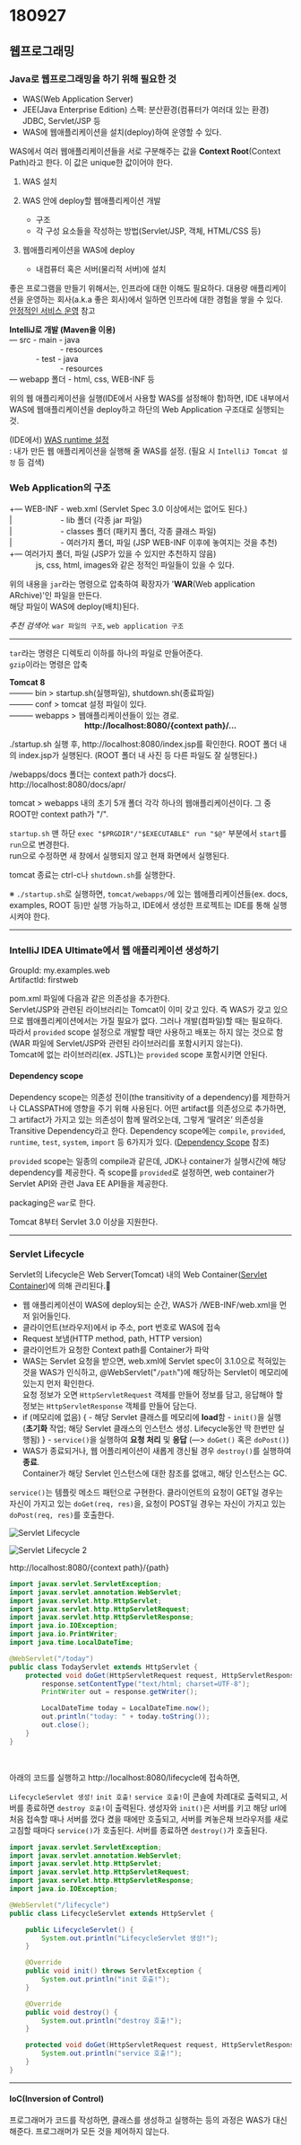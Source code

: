 # 180927

## 웹프로그래밍

### Java로 웹프로그래밍을 하기 위해 필요한 것

- WAS(Web Application Server)
- JEE(Java Enterprise Edition) 스펙: 분산환경(컴퓨터가 여러대 있는 환경)  
  JDBC, Servlet/JSP 등
- WAS에 웹애플리케이션을 설치(deploy)하여 운영할 수 있다.

WAS에서 여러 웹애플리케이션들을 서로 구분해주는 값을 **Context Root**(Context Path)라고 한다. 이 값은 unique한 값이어야 한다.

1. WAS 설치
2. WAS 안에 deploy할 웹애플리케이션 개발
   - 구조
   - 각 구성 요소들을 작성하는 방법(Servlet/JSP, 객체, HTML/CSS 등)

3. 웹애플리케이션을 WAS에 deploy
   - 내컴퓨터 혹은 서버(물리적 서버)에 설치

좋은 프로그램을 만들기 위해서는, 인프라에 대한 이해도 필요하다. 대용량 애플리케이션을 운영하는 회사(a.k.a 좋은 회사)에서 일하면 인프라에 대한 경험을 쌓을 수 있다.  
[안정적인 서비스 운영](https://www.slideshare.net/cybaek/201403) 참고

**IntelliJ로 개발 (Maven을 이용)**  
— src - main - java  
&nbsp;&nbsp;&nbsp;&nbsp;&nbsp;&nbsp;&nbsp;&nbsp;&nbsp;&nbsp;&nbsp;&nbsp;&nbsp;&nbsp;&nbsp;&nbsp;&nbsp;&nbsp;&nbsp;&nbsp;&nbsp;&nbsp;&nbsp;- resources  
&nbsp;&nbsp;&nbsp;&nbsp;&nbsp;&nbsp;&nbsp;&nbsp;&nbsp;&nbsp;&nbsp;&nbsp;- test - java  
&nbsp;&nbsp;&nbsp;&nbsp;&nbsp;&nbsp;&nbsp;&nbsp;&nbsp;&nbsp;&nbsp;&nbsp;&nbsp;&nbsp;&nbsp;&nbsp;&nbsp;&nbsp;&nbsp;&nbsp;&nbsp;&nbsp;&nbsp;- resources  
— webapp 폴더 - html, css, WEB-INF 등

위의 웹 애플리케이션을 실행(IDE에서 사용할 WAS를 설정해야 함)하면, IDE 내부에서 WAS에 웹애플리케이션을 deploy하고 하단의 Web Application 구조대로 실행되는 것.

(IDE에서) <u>WAS runtime 설정</u>  
: 내가 만든 웹 애플리케이션을 실행해 줄 WAS를 설정. (필요 시 `IntelliJ Tomcat 설정` 등 검색)

### Web Application의 구조  

+— WEB-INF - web.xml (Servlet Spec 3.0 이상에서는 없어도 된다.)  
|&nbsp;&nbsp;&nbsp;&nbsp;&nbsp;&nbsp;&nbsp;&nbsp;&nbsp;&nbsp;&nbsp;&nbsp;&nbsp;&nbsp;&nbsp;&nbsp;&nbsp;&nbsp;&nbsp;&nbsp;&nbsp;&nbsp;- lib 폴더 (각종 jar 파일)  
|&nbsp;&nbsp;&nbsp;&nbsp;&nbsp;&nbsp;&nbsp;&nbsp;&nbsp;&nbsp;&nbsp;&nbsp;&nbsp;&nbsp;&nbsp;&nbsp;&nbsp;&nbsp;&nbsp;&nbsp;&nbsp;&nbsp;- classes 폴더 (패키지 폴더, 각종 클래스 파일)  
|&nbsp;&nbsp;&nbsp;&nbsp;&nbsp;&nbsp;&nbsp;&nbsp;&nbsp;&nbsp;&nbsp;&nbsp;&nbsp;&nbsp;&nbsp;&nbsp;&nbsp;&nbsp;&nbsp;&nbsp;&nbsp;&nbsp;- 여러가지 폴더, 파일 (JSP WEB-INF 이후에 놓여지는 것을 추천)  
+— 여러가지 폴더, 파일 (JSP가 있을 수 있지만 추천하지 않음)  
&nbsp;&nbsp;&nbsp;&nbsp;&nbsp;&nbsp;&nbsp;&nbsp;&nbsp;&nbsp;&nbsp;&nbsp;js, css, html, images와 같은 정적인 파일들이 있을 수 있다.

위의 내용을 `jar`라는 명령으로 압축하여 확장자가 '**WAR**(Web application ARchive)'인 파일을 만든다.  
해당 파일이 WAS에 deploy(배치)된다.

*추천 검색어*: `war 파일의 구조`, `web application 구조`

---

`tar`라는 명령은 디렉토리 이하를 하나의 파일로 만들어준다.  
`gzip`이라는 명령은 압축

**Tomcat 8**  
——— bin > startup.sh(실행파일), shutdown.sh(종료파일)  
——— conf > tomcat 설정 파일이 있다.  
——— webapps > 웹애플리케이션들이 있는 경로.  
&nbsp;&nbsp;&nbsp;&nbsp;&nbsp;&nbsp;&nbsp;&nbsp;&nbsp;&nbsp;&nbsp;&nbsp;&nbsp;&nbsp;&nbsp;&nbsp;&nbsp;&nbsp;&nbsp;&nbsp;&nbsp;&nbsp;&nbsp;&nbsp;&nbsp;&nbsp;&nbsp;&nbsp;&nbsp;&nbsp;&nbsp;&nbsp;&nbsp;&nbsp;**http://localhost:8080/{context path}/...**

./startup.sh 실행 후, http://localhost:8080/index.jsp를 확인한다. ROOT 폴더 내의 index.jsp가 실행된다. (ROOT 폴더 내 사진 등 다른 파일도 잘 실행된다.)

/webapps/docs 폴더는 context path가 docs다.  
http://localhost:8080/docs/apr/

tomcat > webapps 내의 초기 5개 폴더 각각 하나의 웹애플리케이션이다. 그 중 ROOT만 context path가 "/".

`startup.sh` 맨 하단 `exec "$PRGDIR"/"$EXECUTABLE" run "$@"` 부분에서 `start`를 `run`으로 변경한다.  
run으로 수정하면 새 창에서 실행되지 않고 현재 화면에서 실행된다.

tomcat 종료는 ctrl-c나 `shutdown.sh`를 실행한다.

※ `./startup.sh`로 실행하면, `tomcat/webapps/`에 있는 웹애플리케이션들(ex. docs, examples, ROOT 등)만 실행 가능하고, IDE에서 생성한 프로젝트는 IDE를 통해 실행시켜야 한다.

---

### IntelliJ IDEA Ultimate에서 웹 애플리케이션 생성하기

GroupId: my.examples.web  
ArtifactId: firstweb

pom.xml 파일에 다음과 같은 의존성을 추가한다.  
Servlet/JSP와 관련된 라이브러리는 Tomcat이 이미 갖고 있다. 즉 WAS가 갖고 있으므로 웹애플리케이션에서는 가질 필요가 없다. 그러나 개발(컴파일)할 때는 필요하다. 따라서 `provided` scope 설정으로 개발할 때만 사용하고 배포는 하지 않는 것으로 함(WAR 파일에 Servlet/JSP와 관련된 라이브러리를 포함시키지 않는다).  
Tomcat에 없는 라이브러리(ex. JSTL)는 `provided` scope 포함시키면 안된다.

#### Dependency scope

Dependency scope는 의존성 전이(the transitivity of a dependency)를 제한하거나 CLASSPATH에 영향을 주기 위해 사용된다. 어떤 artifact를 의존성으로 추가하면, 그 artifact가 가지고 있는 의존성이 함께 딸려오는데, 그렇게 ‘딸려온’ 의존성을 Transitive Dependency라고 한다. Dependency scope에는 `compile`, `provided`, `runtime`, `test`, `system`, `import` 등 6가지가 있다. ([Dependency Scope](https://maven.apache.org/guides/introduction/introduction-to-dependency-mechanism.html) 참조)

`provided` scope는 일종의 compile과 같은데, JDK나 container가 실행시간에 해당 dependency를 제공한다. 즉 scope를 `provided`로 설정하면, web container가 Servlet API와 관련 Java EE API들을 제공한다. 

packaging은 `war`로 한다.

Tomcat 8부터 Servlet 3.0 이상을 지원한다.

---

### Servlet Lifecycle

Servlet의 Lifecycle은 Web Server(Tomcat) 내의 Web Container(<u>Servlet Container</u>)에 의해 관리된다.

- 웹 애플리케이션이 WAS에 deploy되는 순간, WAS가 /WEB-INF/web.xml을 먼저 읽어들인다. 
- 클라이언트(브라우저)에서 ip 주소, port 번호로 WAS에 접속
- Request 보냄(HTTP method, path, HTTP version)
- 클라이언트가 요청한 Context path를 Container가 파악
- WAS는 Servlet 요청을 받으면, web.xml에 Servlet spec이 3.1.0으로 적혀있는 것을 WAS가 인식하고, @WebServlet("`/path`")에 해당하는 Servlet이 메모리에 있는지 먼저 확인한다.  
  요청 정보가 오면 `HttpServletRequest` 객체를 만들어 정보를 담고, 응답해야 할 정보는 `HttpServletResponse` 객체를 만들어 담는다.
-  if (메모리에 없음) {
   \- 해당 Servlet 클래스를 메모리에 **load**함
   \- `init()`을 실행 (**초기화** 작업; 해당 Servlet 클래스의 인스턴스 생성. Lifecycle동안 딱 한번만 실행됨)
  }
   \- `service()`을 실행하여 **요청 처리** 및 **응답** (—> `doGet()` 혹은 `doPost()`)
- WAS가 종료되거나, 웹 어플리케이션이 새롭게 갱신될 경우 `destroy()`를 실행하여 **종료**.  
  Container가 해당 Servlet 인스턴스에 대한 참조를 없애고, 해당 인스턴스는 GC.

`service()`는 템플릿 메소드 패턴으로 구현한다. 클라이언트의 요청이 GET일 경우는 자신이 가지고 있는 `doGet(req, res)`을, 요청이 POST일 경우는 자신이 가지고 있는 `doPost(req, res)`를 호출한다. 

![Servlet Lifecycle](http://4.bp.blogspot.com/-CYv9tvbnENk/ThiKfA6o5vI/AAAAAAAAABo/w-SxMG4Y33s/s1600/Servlet+life+cycle+1.JPG)

![Servlet Lifecycle 2](https://beginnersbook.com/wp-content/uploads/2013/05/Servlet_Life_Cycle.jpg)

http://localhost:8080/{context path}/{path}

```java
import javax.servlet.ServletException;
import javax.servlet.annotation.WebServlet;
import javax.servlet.http.HttpServlet;
import javax.servlet.http.HttpServletRequest;
import javax.servlet.http.HttpServletResponse;
import java.io.IOException;
import java.io.PrintWriter;
import java.time.LocalDateTime;

@WebServlet("/today")
public class TodayServlet extends HttpServlet {
    protected void doGet(HttpServletRequest request, HttpServletResponse response) throws ServletException, IOException {
        response.setContentType("text/html; charset=UTF-8");
        PrintWriter out = response.getWriter();

        LocalDateTime today = LocalDateTime.now();
        out.println("today: " + today.toString());
        out.close();
    }
}
```

<br>

아래의 코드를 실행하고 http://localhost:8080/lifecycle에 접속하면, 

`LifecycleServlet 생성!` `init 호출!` `service 호출!`이 콘솔에 차례대로 출력되고, 서버를 종료하면 `destroy 호출!`이 출력된다. 생성자와 `init()`은 서버를 키고 해당 url에 처음 접속할 때나 서버를 껐다 켰을 때에만 호출되고, 서버를 켜놓은채 브라우저를 새로고침할 때마다 `service()`가 호출된다. 서버를 종료하면 `destroy()`가 호출된다.

```java
import javax.servlet.ServletException;
import javax.servlet.annotation.WebServlet;
import javax.servlet.http.HttpServlet;
import javax.servlet.http.HttpServletRequest;
import javax.servlet.http.HttpServletResponse;
import java.io.IOException;

@WebServlet("/lifecycle")
public class LifecycleServlet extends HttpServlet {

    public LifecycleServlet() {
        System.out.println("LifecycleServlet 생성!");
    }

    @Override
    public void init() throws ServletException {
        System.out.println("init 호출!");
    }

    @Override
    public void destroy() {
        System.out.println("destroy 호출!");
    }

    protected void doGet(HttpServletRequest request, HttpServletResponse response) throws ServletException, IOException {
        System.out.println("service 호출!");
    }
}
```

---



#### IoC(Inversion of Control)  
프로그래머가 코드를 작성하면, 클래스를 생성하고 실행하는 등의 과정은 WAS가 대신해준다. 프로그래머가 모든 것을 제어하지 않는다.